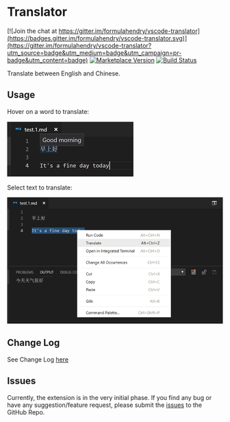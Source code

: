 # Translator

[![Join the chat at https://gitter.im/formulahendry/vscode-translator](https://badges.gitter.im/formulahendry/vscode-translator.svg)](https://gitter.im/formulahendry/vscode-translator?utm_source=badge&utm_medium=badge&utm_campaign=pr-badge&utm_content=badge) [![Marketplace Version](https://vsmarketplacebadge.apphb.com/version-short/formulahendry.translator.svg)](https://marketplace.visualstudio.com/items?itemName=formulahendry.translator) [![Build Status](https://formulahendry.visualstudio.com/vscode/_apis/build/status/formulahendry.vscode-translator?branchName=master)](https://formulahendry.visualstudio.com/vscode/_build/latest?definitionId=10)

Translate between English and Chinese.

## Usage

Hover on a word to translate:

![hover](images/hover.png)

Select text to translate:

![translate](images/translate.png)

## Change Log

See Change Log [here](CHANGELOG.md)

## Issues

Currently, the extension is in the very initial phase. If you find any bug or have any suggestion/feature request, please submit the [issues](https://github.com/formulahendry/vscode-translator/issues) to the GitHub Repo.